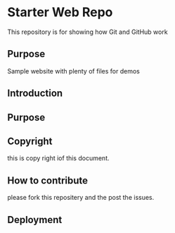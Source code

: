 # Starter Web Repo

This repository is for showing how Git and GitHub work

## Purpose

Sample website with plenty of files for demos
## Introduction

## Purpose

## Copyright

this is copy right iof this document.

## How to contribute

please fork this repositery and the post the issues.

## Deployment
